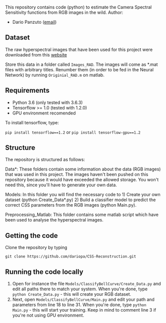 This repository contains code (python) to estimate the Camera Spectral Sensitivity functions from RGB images in the wild. 
Author:
- Dario Panzuto ([email](mailto:dariopa@ethz.ch))

## Dataset
The raw hyperspectral images that have been used for this project were downloaded from this [website](http://icvl.cs.bgu.ac.il/hyperspectral/)

Store this data in a folder called `Images_RAD`. The images will come as *.mat files with arbitrary titles. Renumber them (in order to be fed in the Neural Network) by running ``` Originial_RAD.m ``` on matlab. 

## Requirements 

- Python 3.6 (only tested with 3.6.3)
- Tensorflow >= 1.0 (tested with 1.2.0)
- GPU environment recomended

To install tensorflow, type: 

``` pip install tensorflow==1.2 ```
or
``` pip install tensorflow-gpu==1.2 ```

## Structure
The repository is structured as follows: 

Data*: These folders contain some information about the data (RGB images) that was used in this project. The images haven't been pushed on this repository because it would have exceeded the allowed storage. You won't need this, since you'll have to generate your own data. 

Models: In this folder you will find the necessary code to 
	1) Create your own dataset (python Create_Data*.py)
	2) Build a classifier model to predict the correct CSS parameters from the RGB images (python Main.py).

Preprocessing_Matlab: This folder contains some matlab script which have been used to analyse the hyperspectral images. 

## Getting the code

Clone the repository by typing

``` git clone https://github.com/dariopa/CSS-Reconstruction.git ```

## Running the code locally

1) Open for instance the file `Models/ClassifyBellCurve/Create_Data.py` and edit all paths there to match your system. When you're done, type ``` python Create_Data.py ``` - this will create your RGB dataset. 
2) Next, open `Models/ClassifyBellCurve/Main.py` and edit your path and parameters from line 18 to line 31. When you're done, type ``` python Main.py ``` - this will start your training. Keep in mind to comment line 3 if you're not using GPU environment. 